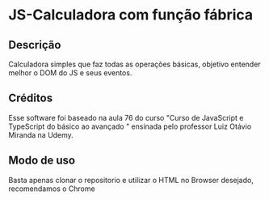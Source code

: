 ﻿# JS-Calculadora com função fábrica

## Descrição

Calculadora simples que faz todas as operações básicas,
objetivo entender melhor o DOM do JS e seus eventos.

## Créditos

Esse software foi baseado na aula 76 do curso "Curso de JavaScript e TypeScript do básico ao avançado
" ensinada pelo professor Luiz Otávio Miranda na Udemy.

## Modo de uso

Basta apenas clonar o repositorio e utilizar o HTML no Browser desejado, recomendamos o Chrome
